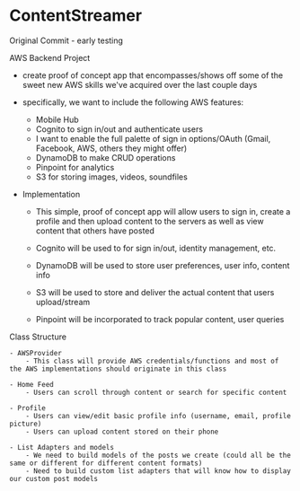 # ContentStreamer
Original Commit - early testing

AWS Backend Project

- create proof of concept app that encompasses/shows off some of the sweet new AWS skills we've acquired over the last couple days 

- specifically, we want to include the following AWS features:
    - Mobile Hub
    - Cognito to sign in/out and authenticate users
	- I want to enable the full palette of sign in options/OAuth (Gmail, Facebook, AWS, others they might offer)
    - DynamoDB to make CRUD operations
    - Pinpoint for analytics
    - S3 for storing images, videos, soundfiles

- Implementation
    - This simple, proof of concept app will allow users to sign in, create a profile and then upload content to the servers as 
        well as view content that others have posted

    - Cognito will be used to for sign in/out, identity management, etc.
    - DynamoDB will be used to store user preferences, user info, content info
    - S3 will be used to store and deliver the actual content that users upload/stream
    - Pinpoint will be incorporated to track popular content, user queries

Class Structure 

    - AWSProvider
        - This class will provide AWS credentials/functions and most of the AWS implementations should originate in this class
        
    - Home Feed
        - Users can scroll through content or search for specific content
        
    - Profile
        - Users can view/edit basic profile info (username, email, profile picture)
        - Users can upload content stored on their phone
        
    - List Adapters and models
        - We need to build models of the posts we create (could all be the same or different for different content formats)
        - Need to build custom list adapters that will know how to display our custom post models
